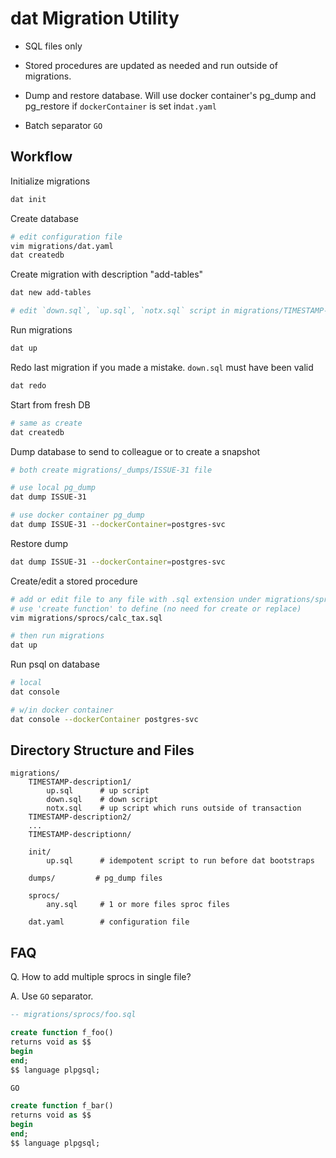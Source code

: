 # dat Migration Utility

* SQL files only

* Stored procedures are updated as needed and run outside of migrations.

* Dump and restore database. Will use docker container's pg_dump and pg_restore
  if `dockerContainer` is set in`dat.yaml`

* Batch separator `GO`

## Workflow

Initialize migrations

```sh
dat init
```

Create database

```sh
# edit configuration file
vim migrations/dat.yaml
dat createdb
```

Create migration with description "add-tables"

```sh
dat new add-tables

# edit `down.sql`, `up.sql`, `notx.sql` script in migrations/TIMESTAMP-add-tables
```

Run migrations

```sh
dat up
```

Redo last migration if you made a mistake. `down.sql` must have been valid

```sh
dat redo
```

Start from fresh DB

```sh
# same as create
dat createdb
```

Dump database to send to colleague or to create a snapshot

```sh
# both create migrations/_dumps/ISSUE-31 file

# use local pg_dump
dat dump ISSUE-31

# use docker container pg_dump
dat dump ISSUE-31 --dockerContainer=postgres-svc
```

Restore dump

```sh
dat dump ISSUE-31 --dockerContainer=postgres-svc
```

Create/edit a stored procedure

```sh
# add or edit file to any file with .sql extension under migrations/sprocs
# use 'create function' to define (no need for create or replace)
vim migrations/sprocs/calc_tax.sql

# then run migrations
dat up
```

Run psql on database

```sh
# local
dat console

# w/in docker container
dat console --dockerContainer postgres-svc
```

## Directory Structure and Files

```
migrations/
    TIMESTAMP-description1/
        up.sql      # up script
        down.sql    # down script
        notx.sql    # up script which runs outside of transaction
    TIMESTAMP-description2/
    ...
    TIMESTAMP-descriptionn/

    init/
        up.sql      # idempotent script to run before dat bootstraps

    dumps/         # pg_dump files

    sprocs/
        any.sql     # 1 or more files sproc files

    dat.yaml        # configuration file
```

## FAQ

Q. How to add multiple sprocs in single file?

A. Use `GO` separator.

```sql
-- migrations/sprocs/foo.sql

create function f_foo()
returns void as $$
begin
end;
$$ language plpgsql;

GO

create function f_bar()
returns void as $$
begin
end;
$$ language plpgsql;
```

